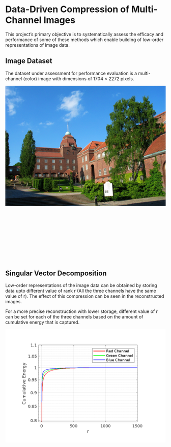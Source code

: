 # Data-Driven Compression of Multi-Channel Images
This project’s primary objective is to systematically assess the efficacy and performance of some of these methods which enable building of low-order representations of image data.

## Image Dataset
The dataset under assessment for performance evaluation is a multi-channel (color) image with dimensions of 1704 × 2272 pixels.
<p align="center">
  <img src="https://github.com/kirtan2605/KTH-SM2001-Data-Driven-Methods-in-Engineering/blob/master/Project/images/KTH_photo.jpg" style="width:750px; height:auto; float:left;">
  <div style="clear:both; margin-bottom:200px;"></div>
</p>

## Singular Vector Decomposition
Low-order representations of the image data can be obtained by storing data upto different value of rank r (All the three channels have the same value of r). The effect of this compression can be seen in the reconstructed images.

For a more precise reconstruction with lower storage, different value of r can be set for each of the three channels based on the amount of cumulative energy that is captured.
<p align="center">
  <img src="https://github.com/kirtan2605/KTH-SM2001-Data-Driven-Methods-in-Engineering/blob/master/Project/images/SVD/CummulativeEnergyVsR.pdf" style="width:750px; height:auto; float:left;">
  <div style="clear:both; margin-bottom:200px;"></div>
</p>

